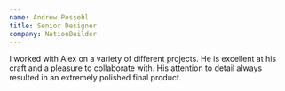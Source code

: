 ```yaml
---
name: Andrew Possehl
title: Senior Designer
company: NationBuilder
---
```


I worked with Alex on a variety of different projects. He is excellent at his craft and a pleasure to collaborate with. His attention to detail always resulted in an extremely polished final product.
